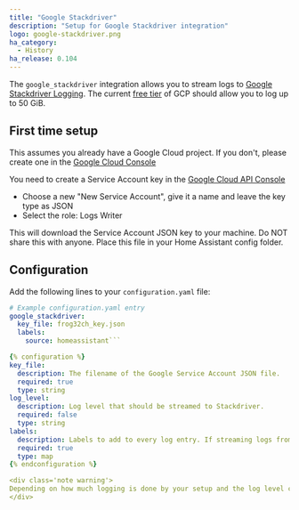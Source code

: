 ```yaml
---
title: "Google Stackdriver"
description: "Setup for Google Stackdriver integration"
logo: google-stackdriver.png
ha_category:
  - History
ha_release: 0.104
---
```


The `google_stackdriver` integration allows you to stream logs to [Google Stackdriver Logging](https://cloud.google.com/logging/). The current [free tier](https://cloud.google.com/free/) of GCP should allow you to log up to 50 GiB.

## First time setup

This assumes you already have a Google Cloud project. If you don't, please create one in the [Google Cloud Console](https://console.cloud.google.com/projectcreate)

You need to create a Service Account key in the [Google Cloud API Console](https://console.cloud.google.com/apis/credentials/serviceaccountkey)
- Choose a new "New Service Account", give it a name and leave the key type as JSON
- Select the role: Logs Writer 

This will download the Service Account JSON key to your machine. Do NOT share this with anyone. Place this file in your Home Assistant config folder.


## Configuration

Add the following lines to your `configuration.yaml` file:

```yaml
# Example configuration.yaml entry
google_stackdriver:
  key_file: frog32ch_key.json
  labels:
    source: homeassistant```

{% configuration %}
key_file:
  description: The filename of the Google Service Account JSON file.
  required: true
  type: string
log_level:
  description: Log level that should be streamed to Stackdriver.
  required: false
  type: string
labels:
  description: Labels to add to every log entry. If streaming logs from multiple sources to Stackdriver this allows them to be separated by using filters.
  required: true
  type: map
{% endconfiguration %}

<div class='note warning'>
Depending on how much logging is done by your setup and the log level configured for Stackdriver this could exhaust the free tier. To avoid getting surprises it is recommended to set up an [alert](https://cloud.google.com/stackdriver/pricing#alert-usage) to get notified before the free tier is exhausted.  
</div>
